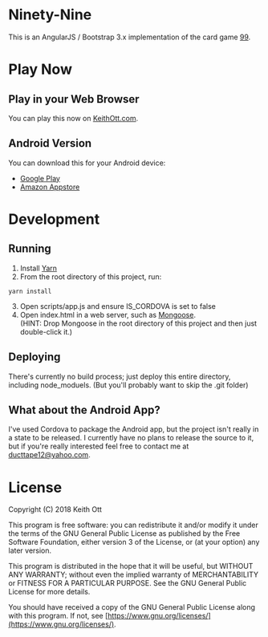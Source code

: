 # Ninety-Nine
This is an AngularJS / Bootstrap 3.x implementation of the card game [99](https://en.wikipedia.org/wiki/Ninety-nine_%28addition_card_game%29).

# Play Now
## Play in your Web Browser
You can play this now on [KeithOtt.com](http://keithott.com/99/).

## Android Version
You can download this for your Android device:
- [Google Play](https://play.google.com/store/apps/details?id=com.keithott.ninetynine)
- [Amazon Appstore](http://www.amazon.com/gp/product/B0178EWJCC/ref=mas_pm_ninety-nine_-_99_card_game)

# Development
## Running
1. Install [Yarn](https://yarnpkg.com/)
2. From the root directory of this project, run:
```
yarn install
```
3. Open scripts/app.js and ensure IS_CORDOVA is set to false
5. Open index.html in a web server, such as [Mongoose](https://cesanta.com/).  
(HINT: Drop Mongoose in the root directory of this project and then just double-click it.)

## Deploying
There's currently no build process; just deploy this entire directory, including node_moduels.  (But you'll probably want to skip the .git folder)

## What about the Android App?
I've used Cordova to package the Android app, but the project isn't really in a state to be released.  I currently have no plans to release the source to it, but if you're really interested feel free to contact me at [ducttape12@yahoo.com](mailto:ducttape12@yahoo.com).

# License
Copyright (C) 2018  Keith Ott

This program is free software: you can redistribute it and/or modify it under the terms of the GNU General Public License as published by the Free Software Foundation, either version 3 of the License, or (at your option) any later version.

This program is distributed in the hope that it will be useful, but WITHOUT ANY WARRANTY; without even the implied warranty of MERCHANTABILITY or FITNESS FOR A PARTICULAR PURPOSE.  See the GNU General Public License for more details.

You should have received a copy of the GNU General Public License along with this program.  If not, see [https://www.gnu.org/licenses/](https://www.gnu.org/licenses/).